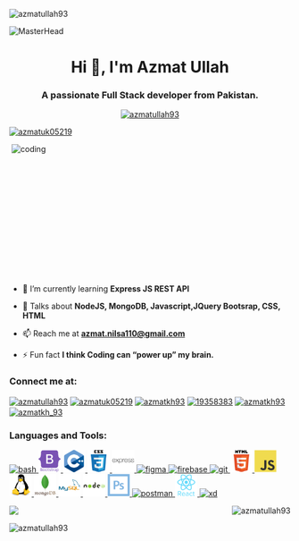 <p align="left"> <img src="https://komarev.com/ghpvc/?username=azmatullah93&label=Profile%20views&color=0e75b6&style=flat" alt="azmatullah93" /> </p>


![MasterHead](https://s3.amazonaws.com/usdphosting.accusoft/wp-content/uploads/2016/09/THL_Node_js_BL4_Part-4_banner.jpg)

<h1 align="center">Hi 👋, I'm Azmat Ullah</h1>
<h3 align="center">A passionate Full Stack developer from Pakistan.</h3>




<p align="center"> <a href="https://github.com/ryo-ma/github-profile-trophy"><img src="https://github-profile-trophy.vercel.app/?username=azmatullah93&theme=radical" alt="azmatullah93" /></a> </p>

<p align="left"> <a href="https://twitter.com/azmatuk05219" target="blank"><img src="https://img.shields.io/twitter/follow/azmatuk05219?logo=twitter&style=for-the-badge" alt="azmatuk05219" /></a> </p>



<img alt="coding" width="500" height = "250" align="right" src="https://camo.githubusercontent.com/ee791c255cf59c4b22cf1a3fe7854d5171b49dea5ff329074ba89d7a110d420d/68747470733a2f2f66696c65732e726561646d652e696f2f386331313931312d73656e696f722d66726f6e742d656e642d646576656c6f7065722d6f70656e696e67732d312e676966" alt="">




- 🌱 I’m currently learning **Express JS REST API**

- 💬 Talks about **NodeJS, MongoDB, Javascript,JQuery Bootsrap, CSS, HTML**

- 📫 Reach me at **azmat.nilsa110@gmail.com**

- ⚡ Fun fact **I think Coding can “power up” my brain.**

<h3 align="left">Connect me at:</h3>
<p align="left">
<a href="https://dev.to/azmatullah93" target="blank"><img align="center" src="https://raw.githubusercontent.com/rahuldkjain/github-profile-readme-generator/master/src/images/icons/Social/devto.svg" alt="azmatullah93" height="30" width="40" /></a>
<a href="https://twitter.com/azmatuk05219" target="blank"><img align="center" src="https://raw.githubusercontent.com/rahuldkjain/github-profile-readme-generator/master/src/images/icons/Social/twitter.svg" alt="azmatuk05219" height="30" width="40" /></a>
<a href="https://linkedin.com/in/azmatkh93" target="blank"><img align="center" src="https://raw.githubusercontent.com/rahuldkjain/github-profile-readme-generator/master/src/images/icons/Social/linked-in-alt.svg" alt="azmatkh93" height="30" width="40" /></a>
<a href="https://stackoverflow.com/users/19358383" target="blank"><img align="center" src="https://raw.githubusercontent.com/rahuldkjain/github-profile-readme-generator/master/src/images/icons/Social/stack-overflow.svg" alt="19358383" height="30" width="40" /></a>
<a href="https://fb.com/azmatkh93" target="blank"><img align="center" src="https://raw.githubusercontent.com/rahuldkjain/github-profile-readme-generator/master/src/images/icons/Social/facebook.svg" alt="azmatkh93" height="30" width="40" /></a>
<a href="https://instagram.com/azmatkh_93" target="blank"><img align="center" src="https://raw.githubusercontent.com/rahuldkjain/github-profile-readme-generator/master/src/images/icons/Social/instagram.svg" alt="azmatkh_93" height="30" width="40" /></a>
</p>

<h3 align="left">Languages and Tools:</h3>
<p align="left"> <a href="https://www.gnu.org/software/bash/" target="_blank" rel="noreferrer"> <img src="https://www.vectorlogo.zone/logos/gnu_bash/gnu_bash-icon.svg" alt="bash" width="40" height="40"/> </a> <a href="https://getbootstrap.com" target="_blank" rel="noreferrer"> <img src="https://raw.githubusercontent.com/devicons/devicon/master/icons/bootstrap/bootstrap-plain-wordmark.svg" alt="bootstrap" width="40" height="40"/> </a> <a href="https://www.w3schools.com/cpp/" target="_blank" rel="noreferrer"> <img src="https://raw.githubusercontent.com/devicons/devicon/master/icons/cplusplus/cplusplus-original.svg" alt="cplusplus" width="40" height="40"/> </a> <a href="https://www.w3schools.com/css/" target="_blank" rel="noreferrer"> <img src="https://raw.githubusercontent.com/devicons/devicon/master/icons/css3/css3-original-wordmark.svg" alt="css3" width="40" height="40"/> </a> <a href="https://expressjs.com" target="_blank" rel="noreferrer"> <img src="https://raw.githubusercontent.com/devicons/devicon/master/icons/express/express-original-wordmark.svg" alt="express" width="40" height="40"/> </a> <a href="https://www.figma.com/" target="_blank" rel="noreferrer"> <img src="https://www.vectorlogo.zone/logos/figma/figma-icon.svg" alt="figma" width="40" height="40"/> </a> <a href="https://firebase.google.com/" target="_blank" rel="noreferrer"> <img src="https://www.vectorlogo.zone/logos/firebase/firebase-icon.svg" alt="firebase" width="40" height="40"/> </a> <a href="https://git-scm.com/" target="_blank" rel="noreferrer"> <img src="https://www.vectorlogo.zone/logos/git-scm/git-scm-icon.svg" alt="git" width="40" height="40"/> </a> <a href="https://www.w3.org/html/" target="_blank" rel="noreferrer"> <img src="https://raw.githubusercontent.com/devicons/devicon/master/icons/html5/html5-original-wordmark.svg" alt="html5" width="40" height="40"/> </a> <a rel="noreferrer"> <img src="https://raw.githubusercontent.com/devicons/devicon/master/icons/javascript/javascript-original.svg" alt="javascript" width="40" height="40"/> </a> <a href="https://www.linux.org/" target="_blank" rel="noreferrer"> <img src="https://raw.githubusercontent.com/devicons/devicon/master/icons/linux/linux-original.svg" alt="linux" width="40" height="40"/> </a> <a href="https://www.mongodb.com/" target="_blank" rel="noreferrer"> <img src="https://raw.githubusercontent.com/devicons/devicon/master/icons/mongodb/mongodb-original-wordmark.svg" alt="mongodb" width="40" height="40"/> </a> <a href="https://www.mysql.com/" target="_blank" rel="noreferrer"> <img src="https://raw.githubusercontent.com/devicons/devicon/master/icons/mysql/mysql-original-wordmark.svg" alt="mysql" width="40" height="40"/> </a> <a href="https://nodejs.org" target="_blank" rel="noreferrer"> <img src="https://raw.githubusercontent.com/devicons/devicon/master/icons/nodejs/nodejs-original-wordmark.svg" alt="nodejs" width="40" height="40"/> </a> <a href="https://www.photoshop.com/en" target="_blank" rel="noreferrer"> <img src="https://raw.githubusercontent.com/devicons/devicon/master/icons/photoshop/photoshop-line.svg" alt="photoshop" width="40" height="40"/> </a> <a href="https://postman.com" target="_blank" rel="noreferrer"> <img src="https://www.vectorlogo.zone/logos/getpostman/getpostman-icon.svg" alt="postman" width="40" height="40"/> </a> <a href="https://reactjs.org/" target="_blank" rel="noreferrer"> <img src="https://raw.githubusercontent.com/devicons/devicon/master/icons/react/react-original-wordmark.svg" alt="react" width="40" height="40"/> </a> <a href="https://www.adobe.com/products/xd.html" target="_blank" rel="noreferrer"> <img src="https://cdn.worldvectorlogo.com/logos/adobe-xd.svg" alt="xd" width="40" height="40"/> </a> </p>



<p><img align="right" src="https://github-readme-stats.vercel.app/api/top-langs/?username=azmatullah93&langs_count=8&theme=radical" alt="azmatullah93" /></p>

<p>&nbsp;<img align="left" src="https://github-readme-stats.vercel.app/api?username=azmatullah93&show_icons=true&theme=radical" /></p>

<p><img align="left" src="https://github-readme-streak-stats.herokuapp.com/?user=azmatullah93&theme=radical" alt="azmatullah93" /></p>

